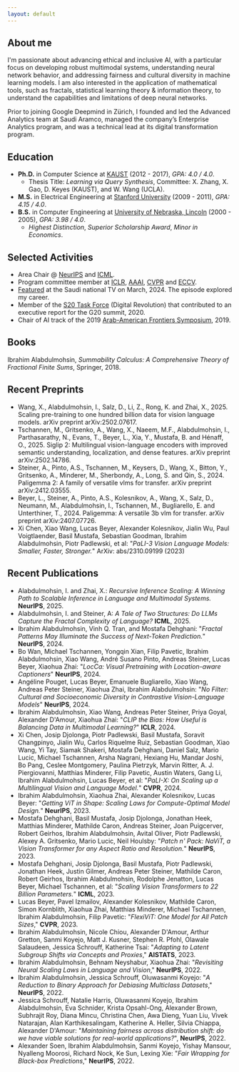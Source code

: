 ```yaml
---
layout: default
---
```


## About me

I'm passionate about advancing ethical and inclusive AI, with a particular focus on developing robust multimodal systems, understanding neural network behavior, and addressing fairness and cultural diversity in machine learning models. I am also interested in the application of mathematical tools, such as fractals, statistical learning theory & information theory, to understand the capabilities and limitations of deep neural networks. 

Prior to joining Google Deepmind in Zürich, I founded and led the Advanced Analytics team at Saudi Aramco, managed the company’s Enterprise Analytics program, and was a technical lead at its digital transformation program. 


## Education

- **Ph.D.** in Computer Science at [KAUST](https://www.kaust.edu.sa/) (2012 - 2017), _GPA: 4.0 / 4.0_.
  - Thesis Title: _Learning via Query Synthesis_, Committee: X. Zhang, X. Gao, D. Keyes (KAUST), and W. Wang (UCLA).
- **M.S.** in Electrical Engineering at [Stanford University](https://www.stanford.edu/) (2009 - 2011), _GPA: 4.15 / 4.0_. 
- **B.S.** in Computer Engineering at [University of Nebraska, Lincoln](https://www.unl.edu/) (2000 - 2005),  _GPA: 3.98 / 4.0_.
  - _Highest Distinction_, _Superior Scholarship Award_, _Minor in Economics_.

## Selected Activities
- Area Chair @ [NeurIPS](https://nips.cc/) and [ICML](https://icml.cc/).
- Program committee member at [ICLR](https://iclr.cc/), [AAAI](https://aaai.org/Conferences/AAAI-22/), [CVPR](https://cvpr2023.thecvf.com/) and [ECCV](https://eccv.ecva.net/).
- [Featured](https://lnkd.in/eGPzHwi7) at the Saudi national TV on March, 2024. The episode explored my career.
- Member of the [S20 Task Force](https://s20saudiarabia.org.sa/theme.html) (Digital Revolution) that contributed to an executive report for the G20 summit, 2020.
- Chair of AI track of the 2019 [Arab-American Frontiers Symposium](https://www.nationalacademies.org/our-work/arab-american-frontiers-of-science-engineering-and-medicine), 2019.

## Books
Ibrahim Alabdulmohsin, *Summability Calculus: A Comprehensive Theory of Fractional Finite Sums*, Springer, 2018.

## Recent Preprints
- Wang, X., Alabdulmohsin, I., Salz, D., Li, Z., Rong, K. and Zhai, X., 2025. Scaling pre-training to one hundred billion data for vision language models. arXiv preprint arXiv:2502.07617.
- Tschannen, M., Gritsenko, A., Wang, X., Naeem, M.F., Alabdulmohsin, I., Parthasarathy, N., Evans, T., Beyer, L., Xia, Y., Mustafa, B. and Hénaff, O., 2025. Siglip 2: Multilingual vision-language encoders with improved semantic understanding, localization, and dense features. arXiv preprint arXiv:2502.14786.
- Steiner, A., Pinto, A.S., Tschannen, M., Keysers, D., Wang, X., Bitton, Y., Gritsenko, A., Minderer, M., Sherbondy, A., Long, S. and Qin, S., 2024. Paligemma 2: A family of versatile vlms for transfer. arXiv preprint arXiv:2412.03555.
- Beyer, L., Steiner, A., Pinto, A.S., Kolesnikov, A., Wang, X., Salz, D., Neumann, M., Alabdulmohsin, I., Tschannen, M., Bugliarello, E. and Unterthiner, T., 2024. Paligemma: A versatile 3b vlm for transfer. arXiv preprint arXiv:2407.07726.
- Xi Chen, Xiao Wang, Lucas Beyer, Alexander Kolesnikov, Jialin Wu, Paul Voigtlaender, Basil Mustafa, Sebastian Goodman, Ibrahim Alabdulmohsin, Piotr Padlewski, et al:
"*PaLI-3 Vision Language Models: Smaller, Faster, Stronger.*" ArXiv: abs/2310.09199 (2023)

## Recent Publications
- Alabdulmohsin, I. and Zhai, X.: *Recursive Inference Scaling: A Winning Path to Scalable Inference in Language and Multimodal Systems.* **NeurIPS**, 2025.
- Alabdulmohsin, I. and Steiner, A: *A Tale of Two Structures: Do LLMs Capture the Fractal Complexity of Language?* **ICML**, 2025.
- Ibrahim Alabdulmohsin, Vinh Q. Tran, and Mostafa Dehghani: "*Fractal Patterns May Illuminate the Success of Next-Token Prediction.*" **NeurIPS**, 2024.
- Bo Wan, Michael Tschannen, Yongqin Xian, Filip Pavetic, Ibrahim Alabdulmohsin, Xiao Wang, André Susano Pinto, Andreas Steiner, Lucas Beyer, Xiaohua Zhai: "*LocCa: Visual Pretraining with Location-aware Captioners*" **NeurIPS**, 2024.
- Angéline Pouget, Lucas Beyer, Emanuele Bugliarello, Xiao Wang, Andreas Peter Steiner, Xiaohua Zhai, Ibrahim Alabdulmohsin: "*No Filter: Cultural and Socioeconomic Diversity in Contrastive Vision-Language Models*" **NeurIPS**, 2024.
- Ibrahim Alabdulmohsin, Xiao Wang, Andreas Peter Steiner, Priya Goyal, Alexander D'Amour, Xiaohua Zhai: "*CLIP the Bias: How Useful is Balancing Data in Multimodal Learning?*" **ICLR**, 2024.
-   Xi Chen, Josip Djolonga, Piotr Padlewski, Basil Mustafa, Soravit Changpinyo, Jialin Wu, Carlos Riquelme Ruiz, Sebastian Goodman, Xiao Wang, Yi Tay, Siamak Shakeri, Mostafa Dehghani, Daniel Salz, Mario Lucic, Michael Tschannen, Arsha Nagrani, Hexiang Hu, Mandar Joshi, Bo Pang, Ceslee Montgomery, Paulina Pietrzyk, Marvin Ritter, A. J. Piergiovanni, Matthias Minderer, Filip Pavetic, Austin Waters, Gang Li, Ibrahim Alabdulmohsin, Lucas Beyer, et al:
"*PaLI-X: On Scaling up a Multilingual Vision and Language Model.*" **CVPR**, 2024.
- Ibrahim Alabdulmohsin, Xiaohua Zhai, Alexander Kolesnikov, Lucas Beyer:
"*Getting ViT in Shape: Scaling Laws for Compute-Optimal Model Design.*" **NeurIPS**, 2023.
- Mostafa Dehghani, Basil Mustafa, Josip Djolonga, Jonathan Heek, Matthias Minderer, Mathilde Caron, Andreas Steiner, Joan Puigcerver, Robert Geirhos, Ibrahim Alabdulmohsin, Avital Oliver, Piotr Padlewski, Alexey A. Gritsenko, Mario Lucic, Neil Houlsby: "*Patch n' Pack: NaViT, a Vision Transformer for any Aspect Ratio and Resolution.*"
 **NeurIPS**, 2023.
- Mostafa Dehghani, Josip Djolonga, Basil Mustafa, Piotr Padlewski, Jonathan Heek, Justin Gilmer, Andreas Peter Steiner, Mathilde Caron, Robert Geirhos, Ibrahim Alabdulmohsin, Rodolphe Jenatton, Lucas Beyer, Michael Tschannen, et al:
"*Scaling Vision Transformers to 22 Billion Parameters.*" **ICML**, 2023.
- Lucas Beyer, Pavel Izmailov, Alexander Kolesnikov, Mathilde Caron, Simon Kornblith, Xiaohua Zhai, Matthias Minderer, Michael Tschannen, Ibrahim Alabdulmohsin, Filip Pavetic: "*FlexiViT: One Model for All Patch Sizes*," **CVPR**, 2023.
- Ibrahim Alabdulmohsin, Nicole Chiou, Alexander D'Amour, Arthur Gretton, Sanmi Koyejo, Matt J. Kusner, Stephen R. Pfohl, Olawale Salaudeen, Jessica Schrouff, Katherine Tsai: "*Adapting to Latent Subgroup Shifts via Concepts and Proxies*," **AISTATS**, 2023.
- Ibrahim Alabdulmohsin, Behnam Neyshabur, Xiaohua Zhai: "*Revisiting Neural Scaling Laws in Language and Vision*," **NeurIPS**, 2022.
- Ibrahim Alabdulmohsin, Jessica Schrouff, Oluwasanmi Koyejo: "*A Reduction to Binary Approach for Debiasing Multiclass Datasets*,"  **NeurIPS**, 2022.
- Jessica Schrouff, Natalie Harris, Oluwasanmi Koyejo, Ibrahim Alabdulmohsin, Eva Schnider, Krista Opsahl-Ong, Alexander Brown, Subhrajit Roy, Diana Mincu, Christina Chen, Awa Dieng, Yuan Liu, Vivek Natarajan, Alan Karthikesalingam, Katherine A. Heller, Silvia Chiappa, Alexander D'Amour: "*Maintaining fairness across distribution shift: do we have viable solutions for real-world applications?*", **NeurIPS**, 2022.
- Alexander Soen, Ibrahim Alabdulmohsin, Sanmi Koyejo, Yishay Mansour, Nyalleng Moorosi, Richard Nock, Ke Sun, Lexing Xie: 
"*Fair Wrapping for Black-box Predictions*," **NeurIPS**, 2022.

